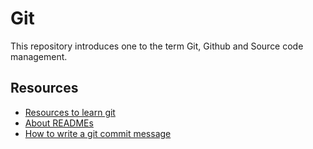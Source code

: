 # **Git**
This repository introduces one to the term Git, Github and Source code management.
## **Resources**
- [Resources to learn git](https://alx-intranet.hbtn.io/rltoken/YtcpriOT-x-WiyScwLpn4Q)
- [About READMEs](https://alx-intranet.hbtn.io/rltoken/R7MeJ8alpK3JoVF8w24wiQ)
- [How to write a git commit message](https://alx-intranet.hbtn.io/rltoken/FYsjjR-97Hk4NJtgqzWdtQ)

